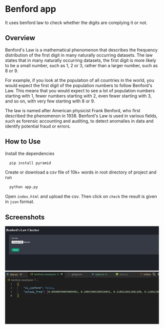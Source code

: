 
# Benford app

It uses benford law to check whether the digits are complying it or not.




## Overview
Benford's Law is a mathematical phenomenon that describes the frequency distribution of the first digit in many naturally occurring datasets. The law states that in many naturally occurring datasets, the first digit is more likely to be a small number, such as 1, 2 or 3, rather than a larger number, such as 8 or 9.

For example, if you look at the population of all countries in the world, you would expect the first digit of the population numbers to follow Benford's Law. This means that you would expect to see a lot of population numbers starting with 1, fewer numbers starting with 2, even fewer starting with 3, and so on, with very few starting with 8 or 9.

The law is named after American physicist Frank Benford, who first described the phenomenon in 1938. Benford's Law is used in various fields, such as forensic accounting and auditing, to detect anomalies in data and identify potential fraud or errors.


## How to Use

Install the dependencies

```bash
  pip install pyramid
```

Create or download a csv file of 10k+ words in root directory of project
and run
```bash
  python app.py
```

Open `index.html` and upload the csv. Then click on `check` the result is given in `json` format.

    
## Screenshots

![Screenshot](ui.png)
![Screenshot](output.png)

